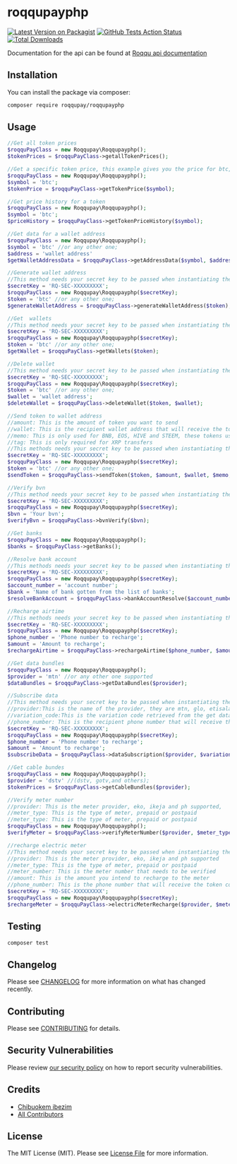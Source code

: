 # roqqupayphp

[![Latest Version on Packagist](https://img.shields.io/packagist/v/roqqupay/roqqupayphp.svg?style=flat-square)](https://packagist.org/packages/roqqupay/roqqupayphp)
[![GitHub Tests Action Status](https://img.shields.io/github/workflow/status/roqqupay/roqqupayphp/Tests?label=tests)](https://github.com/roqqupay/roqqupayphp/actions?query=workflow%3ATests+branch%3Amaster)
[![Total Downloads](https://img.shields.io/packagist/dt/roqqupay/roqqupayphp.svg?style=flat-square)](https://packagist.org/packages/roqqupay/roqqupayphp)

Documentation for the api can be found at [Roqqu api documentation](https://developers.roqqu.com/reference)

## Installation

You can install the package via composer:

```bash
composer require roqqupay/roqqupayphp
```

## Usage

```php
//Get all token prices
$roqquPayClass = new Roqqupay\Roqqupayphp();
$tokenPrices = $roqquPayClass->getallTokenPrices();
```

```php
//Get a specific token price, this example gives you the price for btc, replace with token symbol name, to get the price
$roqquPayClass = new Roqqupay\Roqqupayphp();
$symbol = 'btc';
$tokenPrice = $roqquPayClass->getTokenPrice($symbol);
```

```php
//Get price history for a token
$roqquPayClass = new Roqqupay\Roqqupayphp();
$symbol = 'btc';
$priceHistory = $roqquPayClass->getTokenPriceHistory($symbol);
```

```php
//Get data for a wallet address
$roqquPayClass = new Roqqupay\Roqqupayphp();
$symbol = 'btc' //or any other one;
$address = 'wallet address'
$getWalletAddressData = $roqquPayClass->getAddressData($symbol, $address);
```

```php
//Generate wallet address
//This method needs your secret key to be passed when instantiating the class
$secretKey = 'RQ-SEC-XXXXXXXXX';
$roqquPayClass = new Roqqupay\Roqqupayphp($secretKey);
$token = 'btc' //or any other one;
$generateWalletAddress = $roqquPayClass->generateWalletAddress($token);
```

```php
//Get  wallets
//This method needs your secret key to be passed when instantiating the class
$secretKey = 'RQ-SEC-XXXXXXXXX';
$roqquPayClass = new Roqqupay\Roqqupayphp($secretKey);
$token = 'btc' //or any other one;
$getWallet = $roqquPayClass->getWallets($token);
```

```php
//Delete wallet
//This method needs your secret key to be passed when instantiating the class
$secretKey = 'RQ-SEC-XXXXXXXXX';
$roqquPayClass = new Roqqupay\Roqqupayphp($secretKey);
$token = 'btc' //or any other one;
$wallet = 'wallet address';
$deleteWallet = $roqquPayClass->deleteWallet($token, $wallet);
```

```php
//Send token to wallet address
//amount: This is the amount of token you want to send
//wallet: This is the recipient wallet address that will receive the token
//memo: This is only used for BNB, EOS, HIVE and STEEM, these tokens use the optional memo system
//tag: This is only required for XRP transfers
//This methods needs your secret key to be passed when instantiating the class
$secretKey = 'RQ-SEC-XXXXXXXXX';
$roqquPayClass = new Roqqupay\Roqqupayphp($secretKey);
$token = 'btc' //or any other one;
$sendToken = $roqquPayClass->sendToken($token, $amount, $wallet, $memo, $tag);
```

```php
//Verify bvn
//This method needs your secret key to be passed when instantiating the class
$secretKey = 'RQ-SEC-XXXXXXXXX';
$roqquPayClass = new Roqqupay\Roqqupayphp($secretKey);
$bvn = 'Your bvn';
$verifyBvn = $roqquPayClass->bvnVerify($bvn);
```

```php
//Get banks
$roqquPayClass = new Roqqupay\Roqqupayphp();
$banks = $roqquPayClass->getBanks();
```

```php
//Resolve bank account
//This methods needs your secret key to be passed when instantiating the class
$secretKey = 'RQ-SEC-XXXXXXXXX';
$roqquPayClass = new Roqqupay\Roqqupayphp($secretKey);
$account_number = 'account number';
$bank = 'Name of bank gotten from the list of banks';
$resolveBankAccount = $roqquPayClass->bankAccountResolve($account_number, $bank);
```

```php
//Recharge airtime
//This methods needs your secret key to be passed when instantiating the class
$secretKey = 'RQ-SEC-XXXXXXXXX';
$roqquPayClass = new Roqqupay\Roqqupayphp($secretKey);
$phone_number = 'Phone number to recharge';
$amount = 'Amount to recharge';
$rechargeAirtime = $roqquPayClass->rechargeAirtime($phone_number, $amount);
```

```php
//Get data bundles
$roqquPayClass = new Roqqupay\Roqqupayphp();
$provider = 'mtn' //or any other one supported
$dataBundles = $roqquPayClass->getDataBundles($provider);
```

```php
//Subscribe data
//This method needs your secret key to be passed when instantiating the class
//provider:This is the name of the provider, they are mtn, glo, etisalat and airtel
//variation_code:This is the variation code retrieved from the get data bundles endpoint
//phone_number: This is the recipient phone number that will receive the data bundle
$secretKey = 'RQ-SEC-XXXXXXXXX';
$roqquPayClass = new Roqqupay\Roqqupayphp($secretKey);
$phone_number = 'Phone number to recharge';
$amount = 'Amount to recharge';
$subscribeData = $roqquPayClass->dataSubscription($provider, $variation_code, $phone_number);
```

```php
//Get cable bundes
$roqquPayClass = new Roqqupay\Roqqupayphp();
$provider = 'dstv' //(dstv, gotv,and others);
$tokenPrices = $roqquPayClass->getCableBundles($provider);
```

```php
//Verify meter number
//provider: This is the meter provider, eko, ikeja and ph supported,
//meter_type: This is the type of meter, prepaid or postpaid
//meter_type: This is the type of meter, prepaid or postpaid
$roqquPayClass = new Roqqupay\Roqqupayphp();
$verifyMeter = $roqquPayClass->verifyMeterNumber($provider, $meter_type, $meter_number));`
```

```php
//recharge electric meter
//This method needs your secret key to be passed when instantiating the class
//provider: This is the meter provider, eko, ikeja and ph supported
//meter_type: This is the type of meter, prepaid or postpaid
//meter_number: This is the meter number that needs to be verified
//amount: This is the amount you intend to recharge to the meter
//phone_number: This is the phone number that will receive the token code after paying
$secretKey = 'RQ-SEC-XXXXXXXXX';
$roqquPayClass = new Roqqupay\Roqqupayphp($secretKey);
$rechargeMeter = $roqquPayClass->electricMeterRecharge($provider, $meter_type, $meter_number, $amount, $phone_number);
```

## Testing

```bash
composer test
```

## Changelog

Please see [CHANGELOG](CHANGELOG.md) for more information on what has changed recently.

## Contributing

Please see [CONTRIBUTING](.github/CONTRIBUTING.md) for details.

## Security Vulnerabilities

Please review [our security policy](../../security/policy) on how to report security vulnerabilities.

## Credits

-   [Chibuokem ibezim](https://github.com/chibuokem)
-   [All Contributors](../../contributors)

## License

The MIT License (MIT). Please see [License File](LICENSE.md) for more information.
